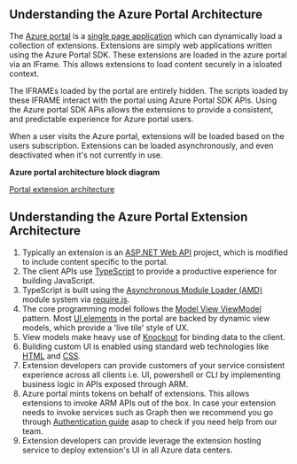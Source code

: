 ## Understanding the Azure Portal Architecture

The [Azure portal](http://portal.azure.com) is a [single page application](http://en.wikipedia.org/wiki/Single-page_application) which can dynamically load a collection of extensions. Extensions are simply web applications written using the Azure Portal SDK. These extensions are loaded in the azure portal via an IFrame. This allows extensions to load content securely in a isloated context.

The IFRAMEs loaded by the portal are entirely hidden. The scripts loaded by these IFRAME interact with the portal using Azure Portal SDK APIs. Using the Azure portal SDK APis allows the extensions to provide a consistent, and predictable experience for Azure portal users.

When a user visits the Azure portal, extensions will be loaded based on the users subscription. Extensions can be loaded asynchronously, and even deactivated when it's not currently in use.

**Azure portal architecture block diagram**

[Portal extension architecture](../media/portalfx-deployment/deployment.png)

## Understanding the Azure Portal Extension Architecture

1. Typically an extension is an [ASP.NET Web API](http://www.asp.net/web-api) project, which is modified to include content specific to the portal.
1. The client APIs use [TypeScript](http://www.typescriptlang.org/) to provide a productive experience for building JavaScript.
1. TypeScript is built using the [Asynchronous Module Loader (AMD)](http://requirejs.org/docs/whyamd.html) module system via [require.js](http://requirejs.org/).
1. The core programming model follows the [Model View ViewModel](http://en.wikipedia.org/wiki/Model_View_ViewModel) pattern. Most [UI elements](portalfx-ui-concepts.md) in the portal are backed by dynamic view models, which provide a 'live tile' style of UX.
1. View models make heavy use of [Knockout](http://knockoutjs.com/) for binding data to the client.
1. Building custom UI is enabled using standard web technologies like [HTML](https://developer.mozilla.org/en-US/docs/Web/HTML) and [CSS](https://developer.mozilla.org/en-US/docs/Web/CSS).
1. Extension developers can provide customers of your service consistent experience across all clients i.e. UI, powershell or CLI by implementing business logic in APIs exposed through ARM.
1. Azure portal mints tokens on behalf of extensions. This allows extensions to invoke ARM APIs out of the box. In case your extension needs to invoke services such as Graph then we recommend you go through [Authentication guide](portalfx-authentication.md) asap to check if you need help from our team.
1. Extension developers can provide leverage the extension hosting service to deploy extension's UI in all Azure data centers.



